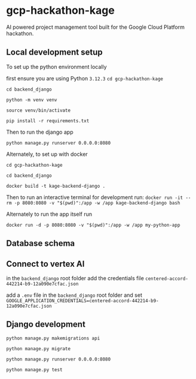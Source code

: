 # gcp-hackathon-kage
AI powered project management tool built for the Google Cloud Platform hackathon.

## Local development setup

To set up the python environment locally

first ensure you are using Python `3.12.3`
`cd gcp-hackathon-kage`

`cd backend_django`

`python -m venv venv`

`source venv/bin/activate`

`pip install -r requirements.txt`

Then to run the django app

`python manage.py runserver 0.0.0.0:8080`

Alternately, to set up with docker

`cd gcp-hackathon-kage`

`cd backend_django`

`docker build -t kage-backend-django .`

Then to run an interactive terminal for development run:
`docker run -it --rm -p 8080:8080 -v "$(pwd)":/app -w /app kage-backend-django bash`

Alternately to run the app itself run

`docker run -d -p 8080:8080 -v "$(pwd)":/app -w /app my-python-app`

## Database schema

## Connect to vertex AI

in the `backend_django` root folder add the credentials file `centered-accord-442214-b9-12a090e7cfac.json`

add a `.env` file in the `backend_django` root folder and set
`GOOGLE_APPLICATION_CREDENTIALS=centered-accord-442214-b9-12a090e7cfac.json`

## Django development

`python manage.py makemigrations api`

`python manage.py migrate`

`python manage.py runserver 0.0.0.0:8080`

`python manage.py test`